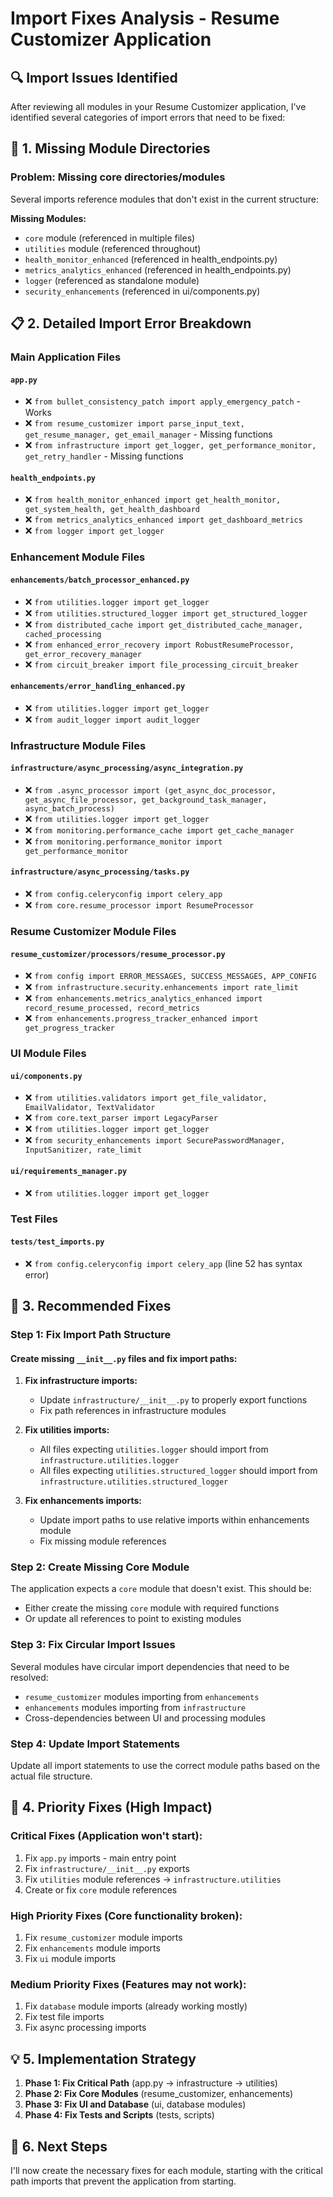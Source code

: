 # Import Fixes Analysis - Resume Customizer Application

## 🔍 Import Issues Identified

After reviewing all modules in your Resume Customizer application, I've identified several categories of import errors that need to be fixed:

## 📂 1. Missing Module Directories

### Problem: Missing core directories/modules
Several imports reference modules that don't exist in the current structure:

**Missing Modules:**
- `core` module (referenced in multiple files)
- `utilities` module (referenced throughout)
- `health_monitor_enhanced` (referenced in health_endpoints.py)
- `metrics_analytics_enhanced` (referenced in health_endpoints.py)
- `logger` (referenced as standalone module)
- `security_enhancements` (referenced in ui/components.py)

## 📋 2. Detailed Import Error Breakdown

### Main Application Files

#### `app.py`
- ❌ `from bullet_consistency_patch import apply_emergency_patch` - Works
- ❌ `from resume_customizer import parse_input_text, get_resume_manager, get_email_manager` - Missing functions
- ❌ `from infrastructure import get_logger, get_performance_monitor, get_retry_handler` - Missing functions

#### `health_endpoints.py`
- ❌ `from health_monitor_enhanced import get_health_monitor, get_system_health, get_health_dashboard`
- ❌ `from metrics_analytics_enhanced import get_dashboard_metrics`
- ❌ `from logger import get_logger`

### Enhancement Module Files

#### `enhancements/batch_processor_enhanced.py`
- ❌ `from utilities.logger import get_logger`
- ❌ `from utilities.structured_logger import get_structured_logger`
- ❌ `from distributed_cache import get_distributed_cache_manager, cached_processing`
- ❌ `from enhanced_error_recovery import RobustResumeProcessor, get_error_recovery_manager`
- ❌ `from circuit_breaker import file_processing_circuit_breaker`

#### `enhancements/error_handling_enhanced.py`
- ❌ `from utilities.logger import get_logger`
- ❌ `from audit_logger import audit_logger`

### Infrastructure Module Files

#### `infrastructure/async_processing/async_integration.py`
- ❌ `from .async_processor import (get_async_doc_processor, get_async_file_processor, get_background_task_manager, async_batch_process)`
- ❌ `from utilities.logger import get_logger`
- ❌ `from monitoring.performance_cache import get_cache_manager`
- ❌ `from monitoring.performance_monitor import get_performance_monitor`

#### `infrastructure/async_processing/tasks.py`
- ❌ `from config.celeryconfig import celery_app`
- ❌ `from core.resume_processor import ResumeProcessor`

### Resume Customizer Module Files

#### `resume_customizer/processors/resume_processor.py`
- ❌ `from config import ERROR_MESSAGES, SUCCESS_MESSAGES, APP_CONFIG`
- ❌ `from infrastructure.security.enhancements import rate_limit`
- ❌ `from enhancements.metrics_analytics_enhanced import record_resume_processed, record_metrics`
- ❌ `from enhancements.progress_tracker_enhanced import get_progress_tracker`

### UI Module Files

#### `ui/components.py`
- ❌ `from utilities.validators import get_file_validator, EmailValidator, TextValidator`
- ❌ `from core.text_parser import LegacyParser`
- ❌ `from utilities.logger import get_logger`
- ❌ `from security_enhancements import SecurePasswordManager, InputSanitizer, rate_limit`

#### `ui/requirements_manager.py`
- ❌ `from utilities.logger import get_logger`

### Test Files

#### `tests/test_imports.py`
- ❌ `from config.celeryconfig import celery_app` (line 52 has syntax error)

## 🔧 3. Recommended Fixes

### Step 1: Fix Import Path Structure

#### Create missing `__init__.py` files and fix import paths:

1. **Fix infrastructure imports:**
   - Update `infrastructure/__init__.py` to properly export functions
   - Fix path references in infrastructure modules

2. **Fix utilities imports:**
   - All files expecting `utilities.logger` should import from `infrastructure.utilities.logger`
   - All files expecting `utilities.structured_logger` should import from `infrastructure.utilities.structured_logger`

3. **Fix enhancements imports:**
   - Update import paths to use relative imports within enhancements module
   - Fix missing module references

### Step 2: Create Missing Core Module

The application expects a `core` module that doesn't exist. This should be:
- Either create the missing `core` module with required functions
- Or update all references to point to existing modules

### Step 3: Fix Circular Import Issues

Several modules have circular import dependencies that need to be resolved:
- `resume_customizer` modules importing from `enhancements`
- `enhancements` modules importing from `infrastructure`
- Cross-dependencies between UI and processing modules

### Step 4: Update Import Statements

Update all import statements to use the correct module paths based on the actual file structure.

## 🚀 4. Priority Fixes (High Impact)

### Critical Fixes (Application won't start):
1. Fix `app.py` imports - main entry point
2. Fix `infrastructure/__init__.py` exports
3. Fix `utilities` module references -> `infrastructure.utilities`
4. Create or fix `core` module references

### High Priority Fixes (Core functionality broken):
1. Fix `resume_customizer` module imports
2. Fix `enhancements` module imports
3. Fix `ui` module imports

### Medium Priority Fixes (Features may not work):
1. Fix `database` module imports (already working mostly)
2. Fix test file imports
3. Fix async processing imports

## 💡 5. Implementation Strategy

1. **Phase 1: Fix Critical Path** (app.py → infrastructure → utilities)
2. **Phase 2: Fix Core Modules** (resume_customizer, enhancements)
3. **Phase 3: Fix UI and Database** (ui, database modules)
4. **Phase 4: Fix Tests and Scripts** (tests, scripts)

## 📝 6. Next Steps

I'll now create the necessary fixes for each module, starting with the critical path imports that prevent the application from starting.
